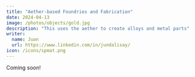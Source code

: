 ```yaml
---
title: "Aether-based Foundries and Fabrication"
date: 2024-04-13
image: /photos/objects/gold.jpg
description: "This uses the aether to create alloys and metal parts"
writer:
  name: Juan
  url: https://www.linkedin.com/in/jundalisay/
icon: /icons/spmat.png
---
```



Coming soon!
